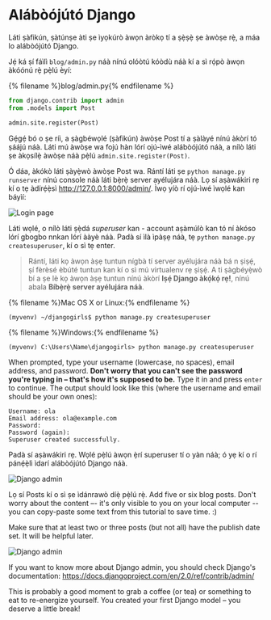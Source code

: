 # Alábòójútó Django

Láti ṣàfikún, ṣàtúnṣe àti ṣe ìyọkúrò àwọn àròkọ tí a ṣẹ̀ṣẹ̀ ṣe àwòṣe rẹ̀, a máa lo alábòójútó Django.

Jẹ́ ká ṣí fáìlì `blog/admin.py` náà nínú olóòtú kóòdù náà kí a sì rọ́pò àwọn àkóónú rẹ̀ pẹ̀lú èyí:

{% filename %}blog/admin.py{% endfilename %}

```python
from django.contrib import admin
from .models import Post

admin.site.register(Post)
```

Gẹ́gẹ́ bó o ṣe ríi, a ṣàgbéwọlé (ṣàfikún) àwòṣe Post tí a ṣàlàyé nínú àkòrí tó ṣáájú náà. Láti mú àwòṣe wa fojú hàn lórí ojú-ìwé alábòójútó náà, a nílò láti ṣe àkọsílẹ̀ àwòṣe náà pẹ̀lú `admin.site.register(Post)`.

Ó dáa, àkókò láti ṣàyẹ̀wò àwòṣe Post wa. Rántí láti ṣe `python manage.py runserver` nínú console náà láti bẹ̀rẹ̀ server ayélujára náà. Lọ sí aṣàwákiri rẹ kí o tẹ àdírẹ́ẹ̀sì http://127.0.0.1:8000/admin/. Ìwọ yíò rí ojú-ìwé ìwọlé kan báyìí:

![Login page](images/login_page2.png)

Láti wọlé, o nílò láti ṣẹ̀dá *superuser* kan - account aṣàmúlò kan tó ní àkóso lórí gbogbo nnkan lórí ààyè náà. Padà sí ìlà ìpàṣẹ náà, tẹ `python manage.py createsuperuser`, kí o sì tẹ enter.

> Rántí, láti kọ àwọn àṣẹ tuntun nígbà tí server ayélujára náà bá n ṣiṣẹ́, ṣí fèrèsé èbúté tuntun kan kí o sì mú virtualenv rẹ ṣiṣẹ́. A ti ṣàgbéyẹ̀wò bí a ṣe lè kọ àwọn àṣẹ tuntun nínú àkòrí **Iṣẹ́ Django àkọ́kọ́ rẹ!**, nínú abala **Bíbẹ̀rẹ̀ server ayélujára náà**.

{% filename %}Mac OS X or Linux:{% endfilename %}

    (myvenv) ~/djangogirls$ python manage.py createsuperuser
    

{% filename %}Windows:{% endfilename %}

    (myvenv) C:\Users\Name\djangogirls> python manage.py createsuperuser
    

When prompted, type your username (lowercase, no spaces), email address, and password. **Don't worry that you can't see the password you're typing in – that's how it's supposed to be.** Type it in and press `enter` to continue. The output should look like this (where the username and email should be your own ones):

    Username: ola
    Email address: ola@example.com
    Password:
    Password (again):
    Superuser created successfully.
    

Padà sí aṣàwákiri rẹ. Wọlé pẹ̀lú àwọn ẹ̀rí superuser tí o yàn náà; ó yẹ kí o rí pánẹ́ẹ̀lì ìdarí alábòójútó Django náà.

![Django admin](images/django_admin3.png)

Lọ sí Posts kí o sì ṣe ìdánrawò díẹ̀ pẹ̀lú rẹ̀. Add five or six blog posts. Don't worry about the content –- it's only visible to you on your local computer -- you can copy-paste some text from this tutorial to save time. :)

Make sure that at least two or three posts (but not all) have the publish date set. It will be helpful later.

![Django admin](images/edit_post3.png)

If you want to know more about Django admin, you should check Django's documentation: https://docs.djangoproject.com/en/2.0/ref/contrib/admin/

This is probably a good moment to grab a coffee (or tea) or something to eat to re-energize yourself. You created your first Django model – you deserve a little break!